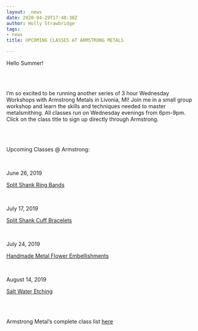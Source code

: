 ```yaml
---
layout: _news
date: 2020-04-29T17:48:30Z
author: Holly Strawbridge
tags:
- news
title: UPCOMING CLASSES AT ARMSTRONG METALS

---
```

Hello Summer!

<br><br>

I’m so excited to be running another series of 3 hour Wednesday Workshops with Armstrong Metals in Livonia, MI! Join me in a small group workshop and learn the skills and techniques needed to master metalsmithing. All classes run on Wednesday evenings from 6pm-9pm. Click on the class title to sign up directly through Armstrong.

<br><br>

Upcoming Classes @ Armstrong:

<br>

June 26, 2019

[Split Shank Ring Bands](http://armstrongtoolsupply.com/basic-metalsmithing-with-chloe-lewis-saturday-june-29-10-a.m.-1-p.m.-clone.html)

<br>

July 17, 2019

[Split Shank Cuff Bracelets](http://armstrongtoolsupply.com/split-shank-rings-with-holly-strawbridge-wednesday-june-26-6-9-p.m.-clone.html)

<br>

July 24, 2019

[Handmade Metal Flower Embellishments](http://armstrongtoolsupply.com/split-shank-cuff-with-holly-strawbridge-wednesday-july-17-6-9-p.m.-clone.html)

<br>

August 14, 2019

[Salt Water Etching](http://armstrongtoolsupply.com/saltwater-etching-with-mary-kernahan.html)

<br><br>

Armstrong Metal’s complete class list [here](http://armstrongtoolsupply.com/jewelry-making-classes/)
